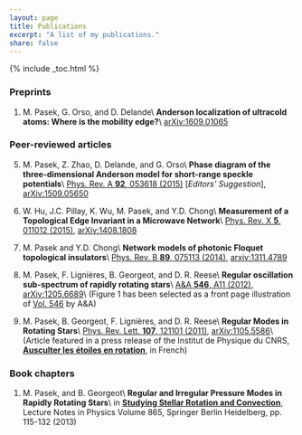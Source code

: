 ```yaml
---
layout: page
title: Publications
excerpt: "A list of my publications."
share: false
---
```


{% include _toc.html %}

### Preprints

  1. M. Pasek, G. Orso, and D. Delande\\
  **Anderson localization of ultracold atoms: Where is the mobility edge?**\\
  [arXiv:1609.01065](http://arxiv.org/abs/1609.01065)

### Peer-reviewed articles

  5. M. Pasek, Z. Zhao, D. Delande, and G. Orso\\
  **Phase diagram of the three-dimensional Anderson model for short-range speckle potentials**\\
  [Phys. Rev. A **92**, 053618 (2015)](http://dx.doi.org/10.1103/PhysRevA.92.053618) [*Editors' Suggestion*], [arXiv:1509.05650](http://arxiv.org/abs/1509.05650)

  4. W. Hu, J.C. Pillay, K. Wu, M. Pasek, and Y.D. Chong\\
  **Measurement of a Topological Edge Invariant in a Microwave Network**\\
  [Phys. Rev. X **5**, 011012 (2015)](http://dx.doi.org/10.1103/PhysRevX.5.011012), [arXiv:1408.1808](http://arxiv.org/abs/1408.1808)

  3. M. Pasek and Y.D. Chong\\
  **Network models of photonic Floquet topological insulators**\\
  [Phys. Rev. B **89**, 075113 (2014)](http://dx.doi.org/10.1103/PhysRevB.89.075113), [arxiv:1311.4789](http://arxiv.org/abs/1311.4789)

  2. M. Pasek, F. Lignières, B. Georgeot, and  D. R. Reese\\
  **Regular oscillation sub-spectrum of rapidly rotating stars**\\
  [A&A **546**, A11 (2012)](http://dx.doi.org/10.1051/0004-6361/201219716), [arXiv:1205.6689](http://arxiv.org/abs/1205.6689)\\
  (Figure 1 has been selected as a front page illustration of [Vol. 546](http://www.aanda.org/articles/aa/abs/2012/10/contents/contents.html) by A&A)

  1. M. Pasek, B. Georgeot, F. Lignières, and D. R. Reese\\
  **Regular Modes in Rotating Stars**\\
  [Phys. Rev. Lett. **107**, 121101 (2011)](http://prl.aps.org/abstract/PRL/v107/i12/e121101), [arXiv:1105.5586](http://arxiv.org/abs/1105.5586)\\
  (Article featured in a press release of the Institut de Physique du CNRS, [**Ausculter les étoiles en rotation**](http://www.cnrs.fr/inp/spip.php?article533), in French)

### Book chapters

  1. M. Pasek, and B. Georgeot\\
  **Regular and Irregular Pressure Modes in Rapidly Rotating Stars**\\
  in [**Studying Stellar Rotation and Convection**](http://link.springer.com/chapter/10.1007/978-3-642-33380-4_6), Lecture Notes in Physics Volume 865, Springer Berlin Heidelberg, pp. 115-132 (2013)


